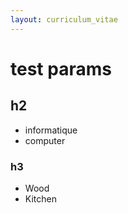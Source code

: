 ```yaml
---
layout: curriculum_vitae
---
```

# test params
<div style="display: hidden;" data-jl-areas="informatique computer" markdown="1"> 

## h2
- informatique
- computer
</div>
<div style="display: hidden;" data-jl-areas="wood kitchen" markdown="1">

### h3
- Wood
- Kitchen
</div>